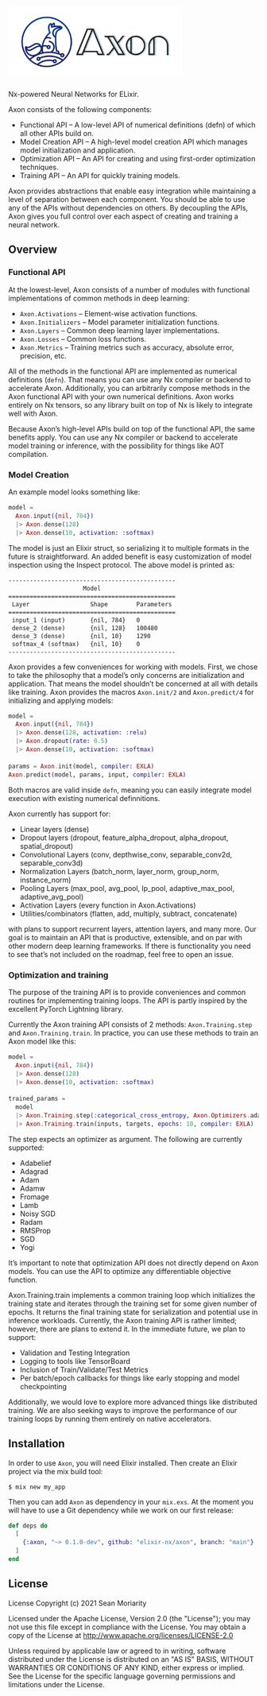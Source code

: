 <h1><img src="https://github.com/elixir-nx/axon/raw/main/axon.png" alt="Axon" width="350"></h1>

Nx-powered Neural Networks for ELixir.

Axon consists of the following components:

  * Functional API – A low-level API of numerical definitions (defn) of which all other APIs build on.
  * Model Creation API – A high-level model creation API which manages model initialization and application.
  * Optimization API – An API for creating and using first-order optimization techniques.
  * Training API – An API for quickly training models.

Axon provides abstractions that enable easy integration while maintaining a level of separation between each component. You should be able to use any of the APIs without dependencies on others. By decoupling the APIs, Axon gives you full control over each aspect of creating and training a neural network.

## Overview

### Functional API

At the lowest-level, Axon consists of a number of modules with functional implementations of common methods in deep learning:

* `Axon.Activations` – Element-wise activation functions.
* `Axon.Initializers` – Model parameter initialization functions.
* `Axon.Layers` – Common deep learning layer implementations.
* `Axon.Losses` – Common loss functions.
* `Axon.Metrics` – Training metrics such as accuracy, absolute error, precision, etc.

All of the methods in the functional API are implemented as numerical definitions (`defn`). That means you can use any Nx compiler or backend to accelerate Axon. Additionally, you can arbitrarily compose methods in the Axon functional API with your own numerical definitions. Axon works entirely on Nx tensors, so any library built on top of Nx is likely to integrate well with Axon.

Because Axon’s high-level APIs build on top of the functional API, the same benefits apply. You can use any Nx compiler or backend to accelerate model training or inference, with the possibility for things like AOT compilation.

### Model Creation

An example model looks something like:

```elixir
model =
  Axon.input({nil, 784})
  |> Axon.dense(128)
  |> Axon.dense(10, activation: :softmax)
```

The model is just an Elixir struct, so serializing it to multiple formats in the future is straightforward. An added benefit is easy customization of model inspection using the Inspect protocol. The above model is printed as:

```
-----------------------------------------------
                     Model
===============================================
 Layer                 Shape        Parameters
===============================================
 input_1 (input)       {nil, 784}   0
 dense_2 (dense)       {nil, 128}   100480
 dense_3 (dense)       {nil, 10}    1290
 softmax_4 (softmax)   {nil, 10}    0
-----------------------------------------------
```

Axon provides a few conveniences for working with models. First, we chose to take the philosophy that a model’s only concerns are initialization and application. That means the model shouldn’t be concerned at all with details like training. Axon provides the macros `Axon.init/2` and `Axon.predict/4` for initializing and applying models:

```elixir
model =
  Axon.input({nil, 784})
  |> Axon.dense(128, activation: :relu)
  |> Axon.dropout(rate: 0.5)
  |> Axon.dense(10, activation: :softmax)

params = Axon.init(model, compiler: EXLA)
Axon.predict(model, params, input, compiler: EXLA)
```

Both macros are valid inside `defn`, meaning you can easily integrate model execution with existing numerical definnitions.

Axon currently has support for:

* Linear layers (dense)
* Dropout layers (dropout, feature_alpha_dropout, alpha_dropout, spatial_dropout)
* Convolutional Layers (conv, depthwise_conv, separable_conv2d, separable_conv3d)
* Normalization Layers (batch_norm, layer_norm, group_norm, instance_norm)
* Pooling Layers (max_pool, avg_pool, lp_pool, adaptive_max_pool, adaptive_avg_pool)
* Activation Layers (every function in Axon.Activations)
* Utilities/combinators (flatten, add, multiply, subtract, concatenate)

with plans to support recurrent layers, attention layers, and many more. Our goal is to maintain an API that is productive, extensible, and on par with other modern deep learning frameworks. If there is functionality you need to see that’s not included on the roadmap, feel free to open an issue.

### Optimization and training

The purpose of the training API is to provide conveniences and common routines for implementing training loops. The API is partly inspired by the excellent PyTorch Lightning library.

Currently the Axon training API consists of 2 methods: `Axon.Training.step` and `Axon.Training.train`. In practice, you can use these methods to train an Axon model like this:

```elixir
model =
  Axon.input({nil, 784})
  |> Axon.dense(128)
  |> Axon.dense(10, activation: :softmax)

trained_params =
  model
  |> Axon.Training.step(:categorical_cross_entropy, Axon.Optimizers.adamw(0.005))
  |> Axon.Training.train(inputs, targets, epochs: 10, compiler: EXLA)
```

The step expects an optimizer as argument. The following are currently supported:

* Adabelief
* Adagrad
* Adam
* Adamw
* Fromage
* Lamb
* Noisy SGD
* Radam
* RMSProp
* SGD
* Yogi

It’s important to note that optimization API does not directly depend on Axon models. You can use the API to optimize any differentiable objective function.

Axon.Training.train implements a common training loop which initializes the training state and iterates through the training set for some given number of epochs. It returns the final training state for serialization and potential use in inference workloads. Currently, the Axon training API is rather limited; however, there are plans to extend it. In the immediate future, we plan to support:

* Validation and Testing Integration
* Logging to tools like TensorBoard
* Inclusion of Train/Validate/Test Metrics
* Per batch/epoch callbacks for things like early stopping and model checkpointing

Additionally, we would love to explore more advanced things like distributed training. We are also seeking ways to improve the performance of our training loops by running them entirely on native accelerators.

## Installation

In order to use `Axon`, you will need Elixir installed. Then create an Elixir project via the mix build tool:

```
$ mix new my_app
```

Then you can add `Axon` as dependency in your `mix.exs`. At the moment you will have to use a Git dependency while we work on our first release:

```elixir
def deps do
  [
    {:axon, "~> 0.1.0-dev", github: "elixir-nx/axon", branch: "main"}
  ]
end
```

## License

License
Copyright (c) 2021 Sean Moriarity

Licensed under the Apache License, Version 2.0 (the "License"); you may not use this file except in compliance with the License. You may obtain a copy of the License at http://www.apache.org/licenses/LICENSE-2.0

Unless required by applicable law or agreed to in writing, software distributed under the License is distributed on an "AS IS" BASIS, WITHOUT WARRANTIES OR CONDITIONS OF ANY KIND, either express or implied. See the License for the specific language governing permissions and limitations under the License.